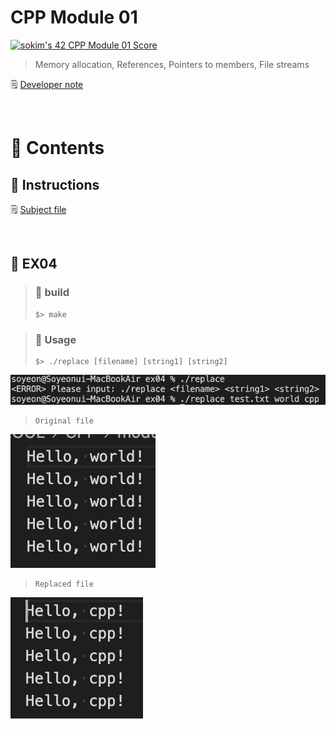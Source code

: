 # CPP Module 01


[![sokim's 42 CPP Module 01 Score](https://badge42.vercel.app/api/v2/cl1sxc9pb003009jgq7f86utb/project/2646343)](https://github.com/JaeSeoKim/badge42)

> Memory allocation, References, Pointers to members, File streams

🗒️ [Developer note](https://pouncing-elbow-0a4.notion.site/Module-01-1a025fd40a4d48f2a4eefa5797fba86b)

</br>

# 🚀 Contents

## 🚩 Instructions

🗒️ [Subject file](https://github.com/S0YKIM/42-SEOUL/blob/main/CPP/module-01/subject/module-01.pdf)

</br>

## 🚩 EX04

> ### 🚀 build
>
> ```shell
> $> make
> ```

> ### 🔖 Usage
>
> ```shell
> $> ./replace [filename] [string1] [string2]
> ```
![image](https://github.com/S0YKIM/42-SEOUL/blob/main/CPP/module-01/img/%EC%8A%A4%ED%81%AC%EB%A6%B0%EC%83%B7%202022-07-22%20%EC%98%A4%ED%9B%84%205.27.17.png)

> ```shell
> Original file
> ```
![image](https://github.com/S0YKIM/42-SEOUL/blob/main/CPP/module-01/img/%EC%8A%A4%ED%81%AC%EB%A6%B0%EC%83%B7%202022-07-22%20%EC%98%A4%ED%9B%84%205.27.24.png)

> ```shell
> Replaced file
> ```
![image](https://github.com/S0YKIM/42-SEOUL/blob/main/CPP/module-01/img/%EC%8A%A4%ED%81%AC%EB%A6%B0%EC%83%B7%202022-07-22%20%EC%98%A4%ED%9B%84%205.27.28.png)


